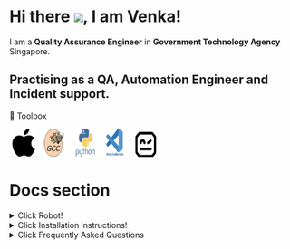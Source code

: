 # Hi there <img src= "https://raw.githubusercontent.com/MartinHeinz/MartinHeinz/master/wave.gif" width="30px">, I am Venka!

I am a **Quality Assurance Engineer** in **Government Technology Agency** Singapore.

Practising as a QA, Automation Engineer and Incident support.
----

🧰 Toolbox

<img src= "assets/Fig1.png" alt= "apple logo" width="50" height="50"> <img src= "assets/Fig2.png" alt= "apple logo" width="50" height="50"> <img src= "assets/Fig3.png" alt= "apple logo" width="50" height="50"> <img src= "assets/Fig4.png" alt= "apple logo" width="50" height="50"> <img src= "assets/Fig5.png" alt= "apple logo" width="50" height="50">

# Docs section
<details>
  <summary>Click Robot!</summary>
  
      * [Getting Started](Robot/Getting%20Started)
      * [Introduction](Robot/Introduction)
  </details> 
  
 <details>
  <summary>Click Installation instructions!</summary>
  
      * [Getting Started](Robot/Getting%20Started)
      * [Introduction](Robot/Introduction)
      * [Installation](Robot/Installation)
      * [Automation](Robot/Automation) 
  </details>
  
  <details>
  <summary>Click Frequently Asked Questions</summary>
  
      * [General](FAQs/General)
      * [Automation](FAQs/Account)
  
   </details>
 


  






